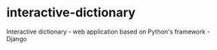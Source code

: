 # interactive-dictionary
Interactive dictionary - web application based on Python's framework - Django
